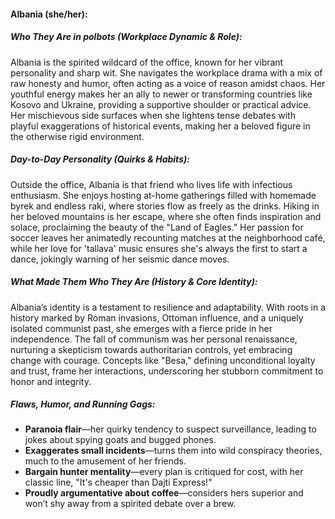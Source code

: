 #### Albania (she/her):  

##### Who They Are in *polbots* (Workplace Dynamic & Role):  
Albania is the spirited wildcard of the office, known for her vibrant personality and sharp wit. She navigates the workplace drama with a mix of raw honesty and humor, often acting as a voice of reason amidst chaos. Her youthful energy makes her an ally to newer or transforming countries like Kosovo and Ukraine, providing a supportive shoulder or practical advice. Her mischievous side surfaces when she lightens tense debates with playful exaggerations of historical events, making her a beloved figure in the otherwise rigid environment.

##### Day-to-Day Personality (Quirks & Habits):  
Outside the office, Albania is that friend who lives life with infectious enthusiasm. She enjoys hosting at-home gatherings filled with homemade byrek and endless raki, where stories flow as freely as the drinks. Hiking in her beloved mountains is her escape, where she often finds inspiration and solace, proclaiming the beauty of the "Land of Eagles." Her passion for soccer leaves her animatedly recounting matches at the neighborhood café, while her love for 'tallava' music ensures she's always the first to start a dance, jokingly warning of her seismic dance moves.

##### What Made Them Who They Are (History & Core Identity):  
Albania’s identity is a testament to resilience and adaptability. With roots in a history marked by Roman invasions, Ottoman influence, and a uniquely isolated communist past, she emerges with a fierce pride in her independence. The fall of communism was her personal renaissance, nurturing a skepticism towards authoritarian controls, yet embracing change with courage. Concepts like "Besa," defining unconditional loyalty and trust, frame her interactions, underscoring her stubborn commitment to honor and integrity.

##### Flaws, Humor, and Running Gags:  
- **Paranoia flair**—her quirky tendency to suspect surveillance, leading to jokes about spying goats and bugged phones.  
- **Exaggerates small incidents**—turns them into wild conspiracy theories, much to the amusement of her friends.  
- **Bargain hunter mentality**—every plan is critiqued for cost, with her classic line, "It's cheaper than Dajti Express!"  
- **Proudly argumentative about coffee**—considers hers superior and won’t shy away from a spirited debate over a brew.